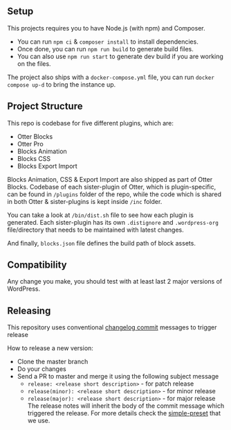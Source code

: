 ## Setup

This projects requires you to have Node.js (with npm) and Composer.

- You can run `npm ci` & `composer install` to install dependencies.
- Once done, you can run `npm run build` to generate build files.
- You can also use `npm run start` to generate dev build if you are working on the files.

The project also ships with a `docker-compose.yml` file, you can run `docker compose up-d` to bring the instance up.

## Project Structure

This repo is codebase for five different plugins, which are:

- Otter Blocks
- Otter Pro
- Blocks Animation
- Blocks CSS
- Blocks Export Import

Blocks Animation, CSS & Export Import are also shipped as part of Otter Blocks. Codebase of each sister-plugin of Otter, which is plugin-specific, can be found in `/plugins` folder of the repo, while the code which is shared in both Otter & sister-plugins is kept inside `/inc` folder.

You can take a look at `/bin/dist.sh` file to see how each plugin is generated. Each sister-plugin has its own `.distignore` and `.wordpress-org` file/directory that needs to be maintained with latest changes.

And finally, `blocks.json` file defines the build path of block assets.

## Compatibility

Any change you make, you should test with at least last 2 major versions of WordPress.

## Releasing

This repository uses conventional [changelog commit](https://github.com/Codeinwp/conventional-changelog-simple-preset) messages to trigger release

How to release a new version:

- Clone the master branch
- Do your changes
- Send a PR to master and merge it using the following subject message
  - `release: <release short description>` - for patch release
  - `release(minor): <release short description>` - for minor release
  - `release(major): <release short description>` - for major release
    The release notes will inherit the body of the commit message which triggered the release. For more details check the [simple-preset](https://github.com/Codeinwp/conventional-changelog-simple-preset) that we use.
